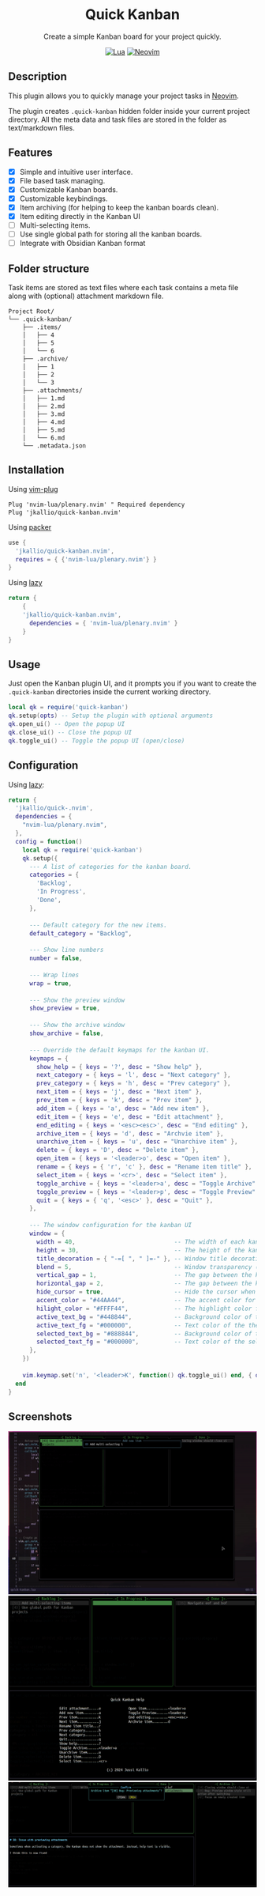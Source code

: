 <div align="center">

# Quick Kanban

Create a simple Kanban board for your project quickly.

[![Lua](https://img.shields.io/badge/Lua-blue.svg?style=for-the-badge&logo=lua)](http://www.lua.org)
[![Neovim](https://img.shields.io/badge/Neovim%200.6+-green.svg?style=for-the-badge&logo=neovim)](https://neovim.io)

</div>

## Description

This plugin allows you to quickly manage your project tasks in [Neovim](https://neovim.io).

The plugin creates `.quick-kanban` hidden folder inside your current project directory. All the meta data and task files are stored in the folder as text/markdown files.

## Features

- [x] Simple and intuitive user interface.
- [x] File based task managing.
- [x] Customizable Kanban boards.
- [x] Customizable keybindings.
- [x] Item archiving (for helping to keep the kanban boards clean).
- [x] Item editing directly in the Kanban UI
- [ ] Multi-selecting items.
- [ ] Use single global path for storing all the kanban boards.
- [ ] Integrate with Obsidian Kanban format

## Folder structure

Task items are stored as text files where each task contains a meta file along with (optional) attachment markdown file.

```
Project Root/
└── .quick-kanban/
    ├── .items/
    │   ├── 4
    │   ├── 5
    │   └── 6
    ├── .archive/
    │   ├── 1
    │   ├── 2
    │   └── 3
    ├── .attachments/
    │   ├── 1.md
    │   ├── 2.md
    │   ├── 3.md
    │   ├── 4.md
    │   ├── 5.md
    │   └── 6.md
    └── .metadata.json
```

## Installation

Using [vim-plug](https://github.com/junegunn/vim-plug)
```vim
Plug 'nvim-lua/plenary.nvim' " Required dependency
Plug 'jkallio/quick-kanban.nvim'
```

Using [packer](https://github.com/wbthomason/packer.nvim)
```lua
use {
  'jkallio/quick-kanban.nvim',
  requires = { {'nvim-lua/plenary.nvim'} }
}
```

Using [lazy](https://github.com/folke/lazy.nvim)
```lua
return {
    {
    'jkallio/quick-kanban.nvim',
      dependencies = { 'nvim-lua/plenary.nvim' }
    }
}
```

## Usage

Just open the Kanban plugin UI, and it prompts you if you want to create the `.quick-kanban` directories inside the current working directory.

```lua
local qk = require('quick-kanban')
qk.setup(opts) -- Setup the plugin with optional arguments
qk.open_ui() -- Open the popup UI
qk.close_ui() -- Close the popup UI
qk.toggle_ui() -- Toggle the popup UI (open/close)
```

## Configuration

Using [lazy](https://github.com/folke/lazy.nvim):
```lua
return {
  'jkallio/quick-.nvim',
  dependencies = {
    "nvim-lua/plenary.nvim",
  },
  config = function()
    local qk = require('quick-kanban')
    qk.setup({
      --- A list of categories for the kanban board.
      categories = {
        'Backlog',
        'In Progress',
        'Done',
      },

      --- Default category for the new items.
      default_category = "Backlog",

      --- Show line numbers
      number = false,

      --- Wrap lines
      wrap = true,

      --- Show the preview window
      show_preview = true,

      --- Show the archive window
      show_archive = false,

      --- Override the default keymaps for the kanban UI.
      keymaps = {
        show_help = { keys = '?', desc = "Show help" },
        next_category = { keys = 'l', desc = "Next category" },
        prev_category = { keys = 'h', desc = "Prev category" },
        next_item = { keys = 'j', desc = "Next item" },
        prev_item = { keys = 'k', desc = "Prev item" },
        add_item = { keys = 'a', desc = "Add new item" },
        edit_item = { keys = 'e', desc = "Edit attachment" },
        end_editing = { keys = '<esc><esc>', desc = "End editing" },
        archive_item = { keys = 'd', desc = "Archvie item" },
        unarchive_item = { keys = 'u', desc = "Unarchive item" },
        delete = { keys = 'D', desc = "Delete item" },
        open_item = { keys = '<leader>o', desc = "Open item" },
        rename = { keys = { 'r', 'c' }, desc = "Rename item title" },
        select_item = { keys = '<cr>', desc = "Select item" },
        toggle_archive = { keys = '<leader>a', desc = "Toggle Archive" },
        toggle_preview = { keys = '<leader>p', desc = "Toggle Preview" },
        quit = { keys = { 'q', '<esc>' }, desc = "Quit" },
      },

      --- The window configuration for the kanban UI
      window = {
        width = 40,                            -- The width of each kanban category window.
        height = 30,                           -- The height of the kanban UI
        title_decoration = { "-=[ ", " ]=-" }, -- Window title decoration (prefix and suffix)
        blend = 5,                             -- Window transparency (0-100)
        vertical_gap = 1,                      -- The gap between the kanban board windows (vertical)
        horizontal_gap = 2,                    -- The gap between the kanban board windows (horizontal)
        hide_cursor = true,                    -- Hide the cursor when the kanban board is active
        accent_color = "#44AA44",              -- The accent color for the UI
        hilight_color = "#FFFF44",             -- The highlight color for the UI
        active_text_bg = "#448844",            -- Background color of the item under cursor.
        active_text_fg = "#000000",            -- Text color of the the item under cursor.
        selected_text_bg = "#888844",          -- Background color of the selected/activated item.
        selected_text_fg = "#000000",          -- Text color of the selected/activated item.
      },
    })

    vim.keymap.set('n', '<leader>K', function() qk.toggle_ui() end, { desc = 'Quick-kanban: Toggle Kanban UI' })
  end
}
```

## Screenshots

![Screenshot](./screenshots/quick-kanban.gif)
![Screenshot](./screenshots/quick-kanban1.png)
![Screenshot](./screenshots/quick-kanban2.png)
